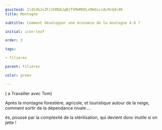 ```yaml
---
gsuiteid: 1ldtdGJvZFz1hMQAJqBzT5MmMO0LxMmOiciALMcQdc90
title: Montagne

subtitle: Comment développer une économie de la montagne 4.0 ? 

initial: icon-leaf

order: 3

tags:

- filieres

parent: Filières

color: green

---
```


( a Travailler avec Tom)

Après la montagne forestière, agricole, et touristique autour de la neige, comment sortir de la dépendance nivale….

és, poussé par la complexité de la stérilisation, qui devient donc inutile si on jette !

